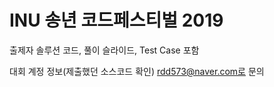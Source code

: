 # INU 송년 코드페스티벌 2019

출제자 솔루션 코드, 풀이 슬라이드, Test Case 포함

대회 계정 정보(제출했던 소스코드 확인) rdd573@naver.com로 문의


